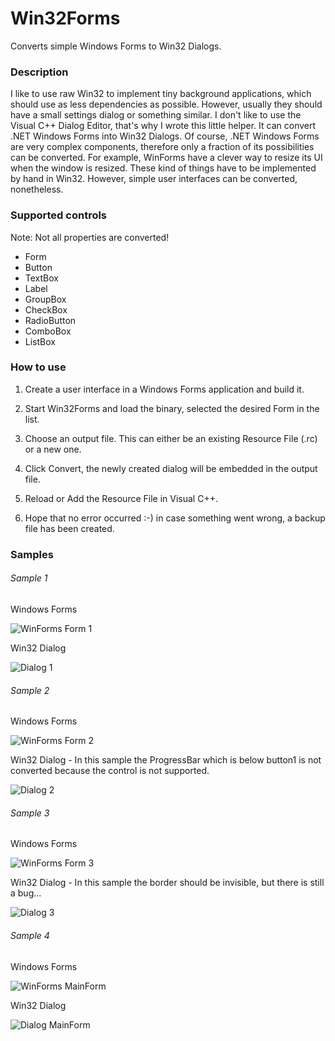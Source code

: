 # Win32Forms
Converts simple Windows Forms to Win32 Dialogs.

### Description

I like to use raw Win32 to implement tiny background applications, which should use as less dependencies as possible. However, usually they should have a small settings dialog or something similar. I don't like to use the Visual C++ Dialog Editor, that's why I wrote this little helper. It can convert .NET Windows Forms into Win32 Dialogs. Of course, .NET Windows Forms are very complex components, therefore only a fraction of its possibilities can be converted. For example, WinForms have a clever way to resize its UI when the window is resized. These kind of things have to be implemented by hand in Win32. However, simple user interfaces can be converted, nonetheless.

### Supported controls

Note: Not all properties are converted!

* Form
* Button
* TextBox
* Label
* GroupBox
* CheckBox
* RadioButton
* ComboBox
* ListBox

### How to use

1. Create a user interface in a Windows Forms application and build it.

2. Start Win32Forms and load the binary, selected the desired Form in the list.

3. Choose an output file. This can either be an existing Resource File (.rc) or a new one.

4. Click Convert, the newly created dialog will be embedded in the output file.

5. Reload or Add the Resource File in Visual C++.

6. Hope that no error occurred :-)   in case something went wrong, a backup file has been created.

### Samples

###### Sample 1

Windows Forms

![WinForms Form 1](Screenshots/WinForms1.png)

Win32 Dialog

![Dialog 1](Screenshots/Dialog1.png)

###### Sample 2

Windows Forms

![WinForms Form 2](Screenshots/WinForms2.png)

Win32 Dialog - In this sample the ProgressBar which is below button1 is not converted because the control is not supported.

![Dialog 2](Screenshots/Dialog2.png)

###### Sample 3

Windows Forms

![WinForms Form 3](Screenshots/WinForms3.png)

Win32 Dialog - In this sample the border should be invisible, but there is still a bug...

![Dialog 3](Screenshots/Dialog3.png)

###### Sample 4

Windows Forms

![WinForms MainForm](Screenshots/WinFormsMainForm.png)

Win32 Dialog

![Dialog MainForm](Screenshots/DialogMainForm.png)